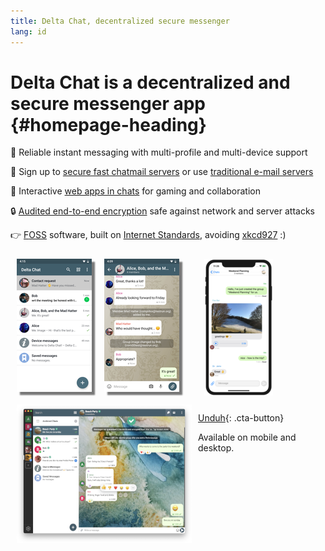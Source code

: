 ```yaml
---
title: Delta Chat, decentralized secure messenger 
lang: id
---
```


# Delta Chat is a decentralized and secure messenger app {#homepage-heading}

💬 Reliable instant messaging with multi-profile and multi-device support

💨 Sign up to [secure fast chatmail servers](chatmail) or use [traditional e-mail servers](https://providers.delta.chat/)

🥳 Interactive [web apps in chats](https://webxdc.org/) for gaming and collaboration

🔒 [Audited end-to-end encryption](https://delta.chat/en/2024-03-25-crypto-analysis-securejoin) safe against network and server attacks

👉 [F](https://en.wikipedia.org/wiki/Free_software)[OSS](https://en.wikipedia.org/wiki/Open-source_software) software, built on [Internet Standards](https://github.com/deltachat/deltachat-core-rust/blob/master/standards.md), avoiding [xkcd927](https://xkcd.com/927/) :)

<div>
<a href="../assets/blog/screenshots/2019-12-17-delta-chat-google-play-release-chat-list-light.png">
<picture>
<source srcset="../assets/blog/screenshots/2019-12-17-delta-chat-google-play-release-chat-list-light-thumbnail.webp" type="image/webp" />
<source srcset="../assets/blog/screenshots/2019-12-17-delta-chat-google-play-release-chat-list-light-thumbnail.png" type="image/png" />
<img src="../assets/blog/screenshots/2019-12-17-delta-chat-google-play-release-chat-list-light-thumbnail.png" width="120" height="213" style="float: left; margin: 10px;display: block;box-shadow: 5px 5px 2px #777;" alt="A screenshot of Delta Chat on Android showing chat list" />
</picture>
</a>
</div>

<div>
<a href="../assets/blog/screenshots/2019-12-17-delta-chat-google-play-release-group-light.png">
<picture>
<source srcset="../assets/blog/screenshots/2019-12-17-delta-chat-google-play-release-group-light-thumbnail.webp" type="image/webp" />
<source srcset="../assets/blog/screenshots/2019-12-17-delta-chat-google-play-release-group-light-thumbnail.png" type="image/png" />
<img src="../assets/blog/screenshots/2019-12-17-delta-chat-google-play-release-group-light-thumbnail.png" width="120" height="213" style="float: left; margin: 10px;display: block;box-shadow: 5px 5px 2px #777;" alt="A screenshot of Delta Chat on Android showing a chat" />
</picture>
</a>
</div>

<div>
<a href="../assets/home/screenshots/desktop.png">
<picture>
<source srcset="../assets/home/screenshots/desktop-thumbnail.webp" type="image/webp" />
<source srcset="../assets/home/screenshots/desktop-thumbnail.png" type="image/png" />
<img src="../assets/home/screenshots/desktop-thumbnail.png" width="280" height="222" style="float:left; margin: 10px" alt="A screenshot of Delta Chat on desktop" />
</picture>
</a>
</div>

<div>
<a href="../assets/blog/screenshots/2020-01-09-delta-chat-iOS-weekend-group-chat.png">
<picture>
<source srcset="../assets/blog/screenshots/2020-01-09-delta-chat-iOS-weekend-group-chat-thumbnail.webp" type="image/webp" />
<source srcset="../assets/blog/screenshots/2020-01-09-delta-chat-iOS-weekend-group-chat-thumbnail.png" type="image/png" />
<img src="../assets/blog/screenshots/2020-01-09-delta-chat-iOS-weekend-group-chat-thumbnail.png" width="110" height="219" style="margin: 10px" alt="A screenshot of Delta Chat on iOS" />
</picture>
</a>
</div>

[Unduh](https://get.delta.chat){: .cta-button}

Available on mobile and desktop.


